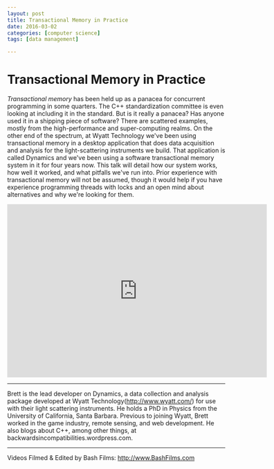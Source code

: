 ```yaml
---
layout: post
title: Transactional Memory in Practice
date: 2016-03-02
categories: [computer science]
tags: [data management]

---
```


# Transactional Memory in Practice

*Transactional memory* has been held up as a panacea for concurrent programming in some quarters. The C++ standardization committee is even looking at including it in the standard. But is it really a panacea? Has anyone used it in a shipping piece of software? There are scattered examples, mostly from the high-performance and super-computing realms. On the other end of the spectrum, at Wyatt Technology we've been using transactional memory in a desktop application that does data acquisition and analysis for the light-scattering instruments we build. That application is called Dynamics and we've been using a software transactional memory system in it for four years now. This talk will detail how our system works, how well it worked, and what pitfalls we've run into. Prior experience with transactional memory will not be assumed, though it would help if you have experience programming threads with locks and an open mind about alternatives and why we're looking for them.

<iframe width="600" height="400" src="https://www.youtube.com/embed/k20nWb9fHj0" frameborder="0" allowfullscreen></iframe>

---

Brett is the lead developer on Dynamics, a data collection and analysis package developed at Wyatt Technology(http://www.wyatt.com/) for use with their light scattering instruments. He holds a PhD in Physics from the University of California, Santa Barbara. Previous to joining Wyatt, Brett worked in the game industry, remote sensing, and web development. He also blogs about C++, among other things, at backwardsincompatibilities.wordpress.com­.

---

Videos Filmed & Edited by Bash Films: http://www.BashFilms.com